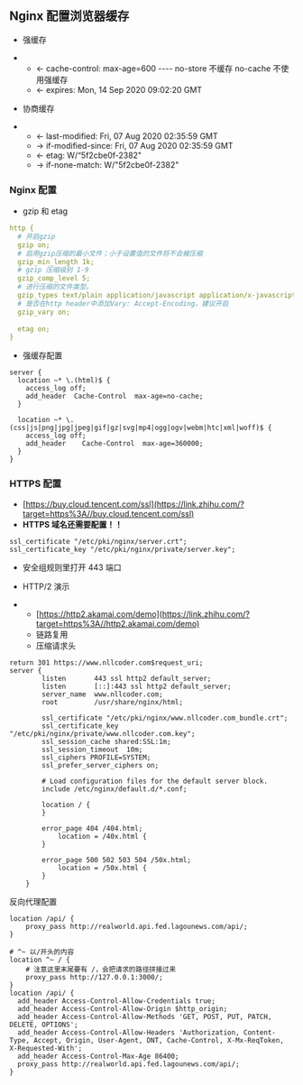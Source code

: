 ## **Nginx 配置浏览器缓存**

- 强缓存

- - <- cache-control: max-age=600 ---- no-store 不缓存 no-cache 不使用强缓存
  - <- expires: Mon, 14 Sep 2020 09:02:20 GMT



- 协商缓存

- - <- last-modified: Fri, 07 Aug 2020 02:35:59 GMT
  - -> if-modified-since: Fri, 07 Aug 2020 02:35:59 GMT
  - <- etag: W/“5f2cbe0f-2382"
  - -> if-none-match: W/"5f2cbe0f-2382"



### **Nginx 配置**

- gzip 和 etag

```yaml
http {
  # 开启gzip
  gzip on;
  # 启用gzip压缩的最小文件；小于设置值的文件将不会被压缩
  gzip_min_length 1k;
  # gzip 压缩级别 1-9
  gzip_comp_level 5;
  # 进行压缩的文件类型。
  gzip_types text/plain application/javascript application/x-javascript text/css application/xml text/javascript application/x-httpd-php image/jpeg image/gif image/png;
  # 是否在http header中添加Vary: Accept-Encoding，建议开启
  gzip_vary on;
  
  etag on;
}
```

- 强缓存配置

```text
server {
  location ~* \.(html)$ {
    access_log off;
    add_header  Cache-Control  max-age=no-cache;
  }

  location ~* \.(css|js|png|jpg|jpeg|gif|gz|svg|mp4|ogg|ogv|webm|htc|xml|woff)$ {
    access_log off;
    add_header    Cache-Control  max-age=360000;
  }
}

```

### **HTTPS 配置**

- [https://buy.cloud.tencent.com/ssl](https://link.zhihu.com/?target=https%3A//buy.cloud.tencent.com/ssl)
- **HTTPS 域名还需要配置！！**

```text
ssl_certificate "/etc/pki/nginx/server.crt";
ssl_certificate_key "/etc/pki/nginx/private/server.key";
```

- 安全组规则里打开 443 端口

- HTTP/2 演示

- - [https://http2.akamai.com/demo](https://link.zhihu.com/?target=https%3A//http2.akamai.com/demo)
  - 链路复用
  - 压缩请求头



```text
return 301 https://www.nllcoder.com$request_uri;
server {
        listen       443 ssl http2 default_server;
        listen       [::]:443 ssl http2 default_server;
        server_name  www.nllcoder.com;
        root         /usr/share/nginx/html;

        ssl_certificate "/etc/pki/nginx/www.nllcoder.com_bundle.crt";
        ssl_certificate_key "/etc/pki/nginx/private/www.nllcoder.com.key";
        ssl_session_cache shared:SSL:1m;
        ssl_session_timeout  10m;
        ssl_ciphers PROFILE=SYSTEM;
        ssl_prefer_server_ciphers on;

        # Load configuration files for the default server block.
        include /etc/nginx/default.d/*.conf;

        location / {
        }

        error_page 404 /404.html;
            location = /40x.html {
        }

        error_page 500 502 503 504 /50x.html;
            location = /50x.html {
        }
    }

```



反向代理配置

```text
location /api/ {
    proxy_pass http://realworld.api.fed.lagounews.com/api/;
}

# ^~ 以/开头的内容
location ^~ / {
    # 注意这里末尾要有 /，会把请求的路径拼接过来
    proxy_pass http://127.0.0.1:3000/;
}
location /api/ {
  add_header Access-Control-Allow-Credentials true;
  add_header Access-Control-Allow-Origin $http_origin;
  add_header Access-Control-Allow-Methods 'GET, POST, PUT, PATCH, DELETE, OPTIONS';
  add_header Access-Control-Allow-Headers 'Authorization, Content-Type, Accept, Origin, User-Agent, DNT, Cache-Control, X-Mx-ReqToken, X-Requested-With';
  add_header Access-Control-Max-Age 86400;
  proxy_pass http://realworld.api.fed.lagounews.com/api/;
}
```